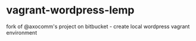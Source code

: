 # vagrant-wordpress-lemp
fork of @axocomm's project on bitbucket - create local wordpress vagrant environment
